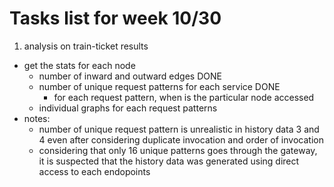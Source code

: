 # Tasks list for week 10/30
1. analysis on train-ticket results
  - get the stats for each node
    - number of inward and outward edges DONE
    - number of unique request patterns for each service DONE
      - for each request pattern, when is the particular node accessed
    - individual graphs for each request patterns
  - notes:
    - number of unique request pattern is unrealistic in history data 3 and 4 even after considering duplicate invocation and order of invocation
    - considering that only 16 unique patterns goes through the gateway, it is suspected that the history data was generated using direct access to each endopoints

